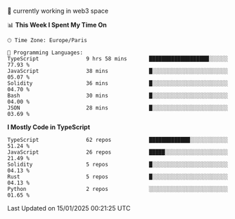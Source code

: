 🔭 currently working in web3 space

<!--START_SECTION:waka-->
📊 **This Week I Spent My Time On** 

```text
🕑︎ Time Zone: Europe/Paris

💬 Programming Languages: 
TypeScript               9 hrs 58 mins       ███████████████████░░░░░░   77.93 % 
JavaScript               38 mins             █░░░░░░░░░░░░░░░░░░░░░░░░   05.07 % 
Solidity                 36 mins             █░░░░░░░░░░░░░░░░░░░░░░░░   04.70 % 
Bash                     30 mins             █░░░░░░░░░░░░░░░░░░░░░░░░   04.00 % 
JSON                     28 mins             █░░░░░░░░░░░░░░░░░░░░░░░░   03.69 % 
```

**I Mostly Code in TypeScript** 

```text
TypeScript               62 repos            █████████████░░░░░░░░░░░░   51.24 % 
JavaScript               26 repos            █████░░░░░░░░░░░░░░░░░░░░   21.49 % 
Solidity                 5 repos             █░░░░░░░░░░░░░░░░░░░░░░░░   04.13 % 
Rust                     5 repos             █░░░░░░░░░░░░░░░░░░░░░░░░   04.13 % 
Python                   2 repos             ░░░░░░░░░░░░░░░░░░░░░░░░░   01.65 % 
```




 Last Updated on 15/01/2025 00:21:25 UTC
<!--END_SECTION:waka-->
